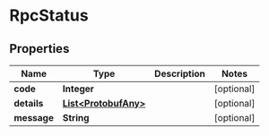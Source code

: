 

# RpcStatus


## Properties

| Name | Type | Description | Notes |
|------------ | ------------- | ------------- | -------------|
|**code** | **Integer** |  |  [optional] |
|**details** | [**List&lt;ProtobufAny&gt;**](ProtobufAny.md) |  |  [optional] |
|**message** | **String** |  |  [optional] |




